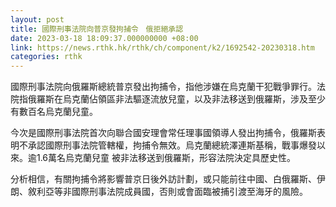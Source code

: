 ```yaml
---
layout: post
title: 國際刑事法院向普京發拘捕令　俄拒絕承認
date: 2023-03-18 18:09:37.000000000 +08:00
link: https://news.rthk.hk/rthk/ch/component/k2/1692542-20230318.htm
categories: rthk
---
```


國際刑事法院向俄羅斯總統普京發出拘捕令，指他涉嫌在烏克蘭干犯戰爭罪行。法院指俄羅斯在烏克蘭佔領區非法驅逐流放兒童，以及非法移送到俄羅斯，涉及至少有數百名烏克蘭兒童。

今次是國際刑事法院首次向聯合國安理會常任理事國領導人發出拘捕令，俄羅斯表明不承認國際刑事法院管轄權，拘捕令無效。烏克蘭總統澤連斯基稱，戰事爆發以來。逾1.6萬名烏克蘭兒童 被非法移送到俄羅斯，形容法院決定具歷史性。  

分析相信，有關拘捕令將影響普京日後外訪計劃，或只能前往中國、白俄羅斯、伊朗、敘利亞等非國際刑事法院成員國，否則或會面臨被捕引渡至海牙的風險。 
